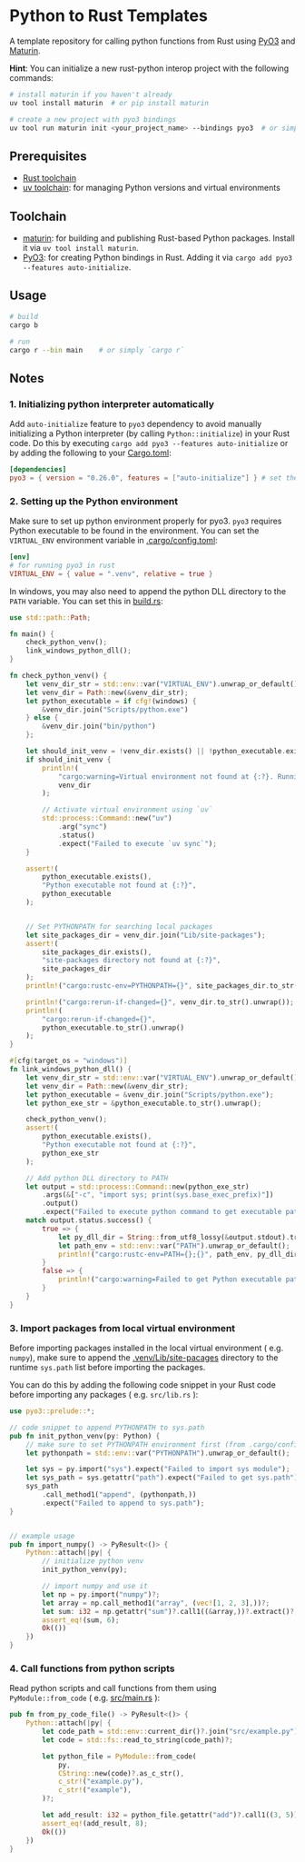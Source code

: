 # Python to Rust Templates

A template repository for calling python functions from Rust using [PyO3](https://pyo3.rs/) and [Maturin](https://maturin.rs/).


**Hint**: You can initialize a new rust-python interop project with the following commands:

```bash
# install maturin if you haven't already
uv tool install maturin  # or pip install maturin

# create a new project with pyo3 bindings
uv tool run maturin init <your_project_name> --bindings pyo3  # or simply `maturin init <your_project_name> --bindings pyo3`
```

## Prerequisites

- [Rust toolchain](https://www.rust-lang.org/tools/install)
- [uv toolchain](https://docs.astral.sh/uv/getting-started/installation/): for managing Python versions and virtual environments


## Toolchain

- [maturin](https://maturin.rs/): for building and publishing Rust-based Python packages. Install it via `uv tool install maturin`.
- [PyO3](https://pyo3.rs/): for creating Python bindings in Rust. Adding it via `cargo add pyo3 --features auto-initialize`.


## Usage

```bash
# build 
cargo b   

# run
cargo r --bin main    # or simply `cargo r`
```


## Notes

### 1. Initializing python interpreter automatically

Add `auto-initialize` feature to `pyo3` dependency to avoid manually initializing a Python interpreter (by calling `Python::initialize`) in your Rust code. Do this by executing `cargo add pyo3 --features auto-initialize` or by adding the following to your [Cargo.toml](./Cargo.toml):

```toml
[dependencies]
pyo3 = { version = "0.26.0", features = ["auto-initialize"] } # set the version to the latest
```

### 2. Setting up the Python environment

Make sure to set up python environment properly for pyo3. `pyo3` requires Python executable to be found in the environment. You can set the `VIRTUAL_ENV` environment variable in [.cargo/config.toml](./.cargo/config.toml):

```toml
[env]
# for running pyo3 in rust
VIRTUAL_ENV = { value = ".venv", relative = true }
```

In windows, you may also need to append the python DLL directory to the `PATH` variable. You can set this in [build.rs](./build.rs):

```rs
use std::path::Path;

fn main() {
    check_python_venv();
    link_windows_python_dll();
}

fn check_python_venv() {
    let venv_dir_str = std::env::var("VIRTUAL_ENV").unwrap_or_default();
    let venv_dir = Path::new(&venv_dir_str);
    let python_executable = if cfg!(windows) {
        &venv_dir.join("Scripts/python.exe")
    } else {
        &venv_dir.join("bin/python")
    };

    let should_init_venv = !venv_dir.exists() || !python_executable.exists();
    if should_init_venv {
        println!(
            "cargo:warning=Virtual environment not found at {:?}. Running `uv sync`...",
            venv_dir
        );

        // Activate virtual environment using `uv`
        std::process::Command::new("uv")
            .arg("sync")
            .status()
            .expect("Failed to execute `uv sync`");
    }

    assert!(
        python_executable.exists(),
        "Python executable not found at {:?}",
        python_executable
    );


    // Set PYTHONPATH for searching local packages
    let site_packages_dir = venv_dir.join("Lib/site-packages");
    assert!(
        site_packages_dir.exists(),
        "site-packages directory not found at {:?}",
        site_packages_dir
    );
    println!("cargo:rustc-env=PYTHONPATH={}", site_packages_dir.to_str().unwrap());

    println!("cargo:rerun-if-changed={}", venv_dir.to_str().unwrap());
    println!(
        "cargo:rerun-if-changed={}",
        python_executable.to_str().unwrap()
    );
}

#[cfg(target_os = "windows")]
fn link_windows_python_dll() {
    let venv_dir_str = std::env::var("VIRTUAL_ENV").unwrap_or_default();
    let venv_dir = Path::new(&venv_dir_str);
    let python_executable = &venv_dir.join("Scripts/python.exe");
    let python_exe_str = &python_executable.to_str().unwrap();

    check_python_venv();
    assert!(
        python_executable.exists(),
        "Python executable not found at {:?}",
        python_exe_str
    );

    // Add python DLL directory to PATH
    let output = std::process::Command::new(python_exe_str)
        .args(&["-c", "import sys; print(sys.base_exec_prefix)"])
        .output()
        .expect("Failed to execute python command to get executable path");
    match output.status.success() {
        true => {
            let py_dll_dir = String::from_utf8_lossy(&output.stdout).trim().to_string();
            let path_env = std::env::var("PATH").unwrap_or_default();
            println!("cargo:rustc-env=PATH={};{}", path_env, py_dll_dir);
        }
        false => {
            println!("cargo:warning=Failed to get Python executable path");
        }
    }
}
```


### 3. Import packages from local virtual environment

Before importing packages installed in the local virtual environment ( e.g. `numpy`), make sure to append the [.venv/Lib/site-pacages](.venv/Lib/site-packages) directory to the runtime `sys.path` list before importing the packages. 

You can do this by adding the following code snippet in your Rust code before importing any packages ( e.g. `src/lib.rs` ):

```rs
use pyo3::prelude::*;

// code snippet to append PYTHONPATH to sys.path
pub fn init_python_venv(py: Python) {
    // make sure to set PYTHONPATH environment first (from .cargo/config.toml or build.rs)
    let pythonpath = std::env::var("PYTHONPATH").unwrap_or_default();

    let sys = py.import("sys").expect("Failed to import sys module");
    let sys_path = sys.getattr("path").expect("Failed to get sys.path");
    sys_path
        .call_method1("append", (pythonpath,))
        .expect("Failed to append to sys.path");
}


// example usage
pub fn import_numpy() -> PyResult<()> {
    Python::attach(|py| {
        // initialize python venv
        init_python_venv(py);

        // import numpy and use it
        let np = py.import("numpy")?;
        let array = np.call_method1("array", (vec![1, 2, 3],))?;
        let sum: i32 = np.getattr("sum")?.call1((&array,))?.extract()?;
        assert_eq!(sum, 6);
        Ok(())
    })
}
```


### 4. Call functions from python scripts

Read python scripts and call functions from them using `PyModule::from_code` ( e.g. [src/main.rs](src/main.rs) ):

```rs
pub fn from_py_code_file() -> PyResult<()> {
    Python::attach(|py| {
        let code_path = std::env::current_dir()?.join("src/example.py");
        let code = std::fs::read_to_string(code_path)?;

        let python_file = PyModule::from_code(
            py,
            CString::new(code)?.as_c_str(),
            c_str!("example.py"),
            c_str!("example"),
        )?;

        let add_result: i32 = python_file.getattr("add")?.call1((3, 5))?.extract()?;
        assert_eq!(add_result, 8);
        Ok(())
    })
}
```

